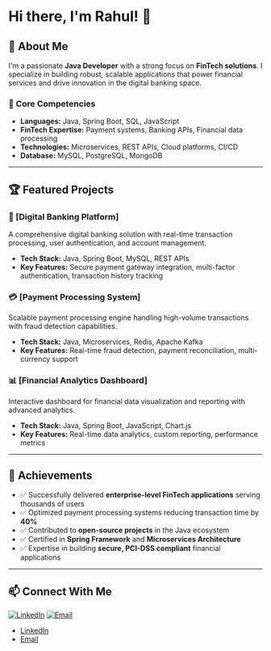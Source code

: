 # Hi there, I'm Rahul! 👋
## 🚀 About Me
I'm a passionate **Java Developer** with a strong focus on **FinTech solutions**. I specialize in building robust, scalable applications that power financial services and drive innovation in the digital banking space.
### 💼 Core Competencies
- **Languages:** Java, Spring Boot, SQL, JavaScript
- **FinTech Expertise:** Payment systems, Banking APIs, Financial data processing
- **Technologies:** Microservices, REST APIs, Cloud platforms, CI/CD
- **Database:** MySQL, PostgreSQL, MongoDB
---
## 🏆 Featured Projects
### 🏦 [Digital Banking Platform]
A comprehensive digital banking solution with real-time transaction processing, user authentication, and account management.
- **Tech Stack:** Java, Spring Boot, MySQL, REST APIs
- **Key Features:** Secure payment gateway integration, multi-factor authentication, transaction history tracking
### 💳 [Payment Processing System]
Scalable payment processing engine handling high-volume transactions with fraud detection capabilities.
- **Tech Stack:** Java, Microservices, Redis, Apache Kafka
- **Key Features:** Real-time fraud detection, payment reconciliation, multi-currency support
### 📊 [Financial Analytics Dashboard]
Interactive dashboard for financial data visualization and reporting with advanced analytics.
- **Tech Stack:** Java, Spring Boot, JavaScript, Chart.js
- **Key Features:** Real-time data analytics, custom reporting, performance metrics
---
## 🎯 Achievements
- ✅ Successfully delivered **enterprise-level FinTech applications** serving thousands of users
- ✅ Optimized payment processing systems reducing transaction time by **40%**
- ✅ Contributed to **open-source projects** in the Java ecosystem
- ✅ Certified in **Spring Framework** and **Microservices Architecture**
- ✅ Expertise in building **secure, PCI-DSS compliant** financial applications
---
## 📫 Connect With Me
[![LinkedIn](https://img.shields.io/badge/LinkedIn-0077B5?style=for-the-badge&logo=linkedin&logoColor=white)](https://www.linkedin.com/in/rahul2251999)
[![Email](https://img.shields.io/badge/Email-D14836?style=for-the-badge&logo=gmail&logoColor=white)](mailto:rahul2251999@gmail.com)

- [LinkedIn](https://www.linkedin.com/in/rahulpodugu)
- [Email](mailto:rahulpodugu2@gmail.com)
